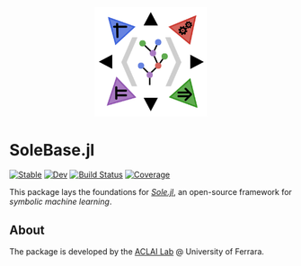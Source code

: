 <div align="center"><a href="https://github.com/aclai-lab/Sole.jl"><img src="logo.png" alt="" title="This package is part of Sole.jl" width="200"></a></div>

# SoleBase.jl

 <!-- - Base layer for [*Sole.jl*](https://github.com/aclai-lab/Sole.jl) -->

[![Stable](https://img.shields.io/badge/docs-stable-blue.svg)](https://aclai-lab.github.io/SoleBase.jl/)
[![Dev](https://img.shields.io/badge/docs-dev-blue.svg)](https://aclai-lab.github.io/SoleBase.jl/dev)
[![Build Status](https://api.cirrus-ci.com/github/aclai-lab/SoleBase.jl.svg?branch=main)](https://cirrus-ci.com/github/aclai-lab/SoleBase.jl)
[![Coverage](https://codecov.io/gh/aclai-lab/SoleBase.jl/branch/main/graph/badge.svg?token=LT9IYIYNFI)](https://codecov.io/gh/aclai-lab/SoleBase.jl)

<!-- [![Code Style: Blue](https://img.shields.io/badge/code%20style-blue-4495d1.svg)](https://github.com/invenia/BlueStyle) -->

This package lays the foundations for [_Sole.jl_](https://github.com/aclai-lab/Sole.jl), an open-source framework for _symbolic machine learning_.

## About

The package is developed by the [ACLAI Lab](https://aclai.unife.it/en/) @ University of Ferrara.
